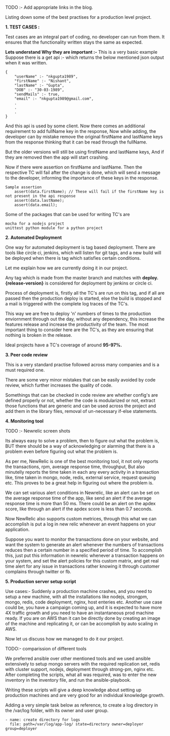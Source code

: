 TODO :- Add appropriate links in the blog.

Listing down some of the best practises for a production level project.

__1. TEST CASES :__

Test cases are an integral part of coding, no developer can run from them.
It ensures that the functionality written stays the same as expected.

__Lets understand Why they are important :-__ 
This is a very basic example
Suppose there is a get api :- which returns the below mentioned json output when it was written.

    {
        "userName" :- "nkgupta1989",
        "firstName" :- "Nishant",
        "lastName" :- "Gupta",
        "DOB" :- "30-03-1989",
        "sendMails" :- true,
        "email" :- "nkgupta1989@gmail.com",
        .
        .
        .
    }

And this api is used by some client. Now there comes an additional requirement to add fullName key in the response, Now while adding, the developer can by mistake remove the original firstName and lastName keys from the response thinking that it can be read through the fullName.

But the older versions will still be using firstName and lastName keys, And if they are removed then the app will start crashing.

Now if there were assertion on firstName and lastName. Then the respective TC will fail after the change is done, which will send a message to the developer, informing the importance of these keys in the response.

    Sample assertion
        assert(data.firstName); // These will fail if the firstName key is not present in the api response
        assert(data.lastName);
        assert(data.email);

Some of the packages that can be used for writing TC's are 

    mocha for a nodejs project
    unittest python module for a python project


__2. Automated Deployment__ 

One way for automated deployment is tag based deployment. There are tools like circle ci, jenkins, which will listen for git tags, and a new build will be deployed when there is tag which satisfies certain conditions.
      
Let me explain how we are currently doing it in our project.


Any tag which is made from the master branch and matches with __deploy.{release-version}__  is considered for deployment by jenkins or circle ci.

Process of deployment is, firstly all the TC's are run on this tag, and if all are passed then the production deploy is started, else the build is stopped and a mail is triggered with the complete log traces of the TC's.
       
This way we are free to deploy 'n' numbers of times to the production enviornment through out the day, without any dependency, this increase the features release and increase the productivity of the team.
The most important thing to consider here are the TC's, as they are ensuring that nothing is broken in the release. 

Ideal projects have a TC's coverage of around __95-97%.__
         
    
__3. Peer code review__

This is a very standard practise followed across many companies and is a must required one.

There are some very minor mistakes that can be easily avoided by code review, which further increases the quality of code.

Somethings that can be checked in code review are whether config's are defined properly or not, whether the code is modularized or not, extract those functions that are generic and can be used across the project and add them in the library files, removal of un-necessary if-else statements.

 
__4. Monitoring tool__
 
TODO :- Newrelic screen shots
 
Its always easy to solve a problem, then to figure out what the problem is, BUT there should be a way of acknowledging or alarming that there is a problem even before figuring out what the problem is.

As per me, NewRelic is one of the best monitoring tool, it not only reports the transactions, rpm, average response time, throughput, But also minutelly reports the time taken in each any every activity in a transaction like, time taken in mongo, node, redis, external service, request queuing etc.  This proves to be a great help in figuring out where the problem is.
 
We can set various alert conditions in Newrelic, like an alert can be set on the average response time of the app, like send an alert if the average response time is more than 50 ms. There could be an alert on the apdex score, like through an alert if the apdex score is less than 0.7 seconds.
    
Now NewRelic also supports custom metrices, through this what we can accomplish is put a log in new relic whenever an event happens on your application.

Suppose you want to monitor the transactions done on your website, and want the system to generate an alert whenever the numbers of transactions reduces then a certain number in a specified period of time. To accomplish this, just put this information in newrelic whenever a transaction happens on your system, and set the alert policies for this custom matrix, and get real time alert for any issue in transactions rather knowing it through customer complains through twitter or fb.
    
    
__5. Production server setup script__

Use cases:- Suddenly a production machine crashes, and you need to setup a new machine, with all the installations like nodejs, strongpm, mongo, redis, code deployment, nginx, host enteries etc. Another use case could be, you have a campaign coming up, and it is expected to have more 4X traffic growth and you need to have an instantaneous prod machine ready.
If you are on AWS than it can be directly done by creating an image of the machine and replicating it, or can be accomplish by auto scaling in AWS.

Now let us discuss how we managed to do it our project.

TODO:- comparission of different tools

We preferred ansible over other mentioned tools and we used ansible extensively to setup mongo servers with the required replication set, redis with cluster support, nodejs, deployment through strong-pm, nginx etc. After completing the scripts, what all was required, was to enter the new inventory in the inventory file, and run the ansible-playbook.
  
Writing these scripts will give a deep knowledge about setting up production machines and are very good for an individual knowledge growth.
    
Adding a very simple task below as reference, to create a log directory in the /var/log folder, with its owner and user group.
    
    - name: create directory for logs
      file: path=/var/log/app-log/ state=directory owner=deployer group=deployer
    
  





